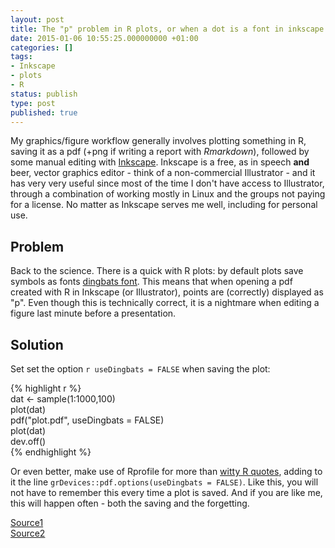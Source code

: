 ```yaml
---
layout: post
title: The "p" problem in R plots, or when a dot is a font in inkscape
date: 2015-01-06 10:55:25.000000000 +01:00
categories: []
tags:
- Inkscape
- plots
- R
status: publish
type: post
published: true
---
```


My graphics/figure workflow generally involves plotting something in R, saving it as a pdf (+png if writing a report with _Rmarkdown_), followed by some manual editing with [Inkscape][0]. Inkscape is a free, as in speech **and** beer, vector graphics editor - think of a non-commercial Illustrator - and it has very very useful since most of the time I don't have access to Illustrator, through a combination of working mostly in Linux and the groups not paying for a license. No matter as Inkscape serves me well, including for personal use.

## Problem

Back to the science. There is a quick with R plots: by default plots save symbols as fonts [dingbats font][1]. This means that when opening a pdf created with R in Inkscape (or Illustrator), points are (correctly) displayed as "p". Even though this is technically correct, it is a nightmare when editing a figure last minute before a presentation.

## Solution

Set set the option `r useDingbats = FALSE` when saving the plot:

{% highlight r %}  
dat <- sample(1:1000,100)  
plot(dat)  
pdf("plot.pdf", useDingbats = FALSE)  
plot(dat)  
dev.off()  
{% endhighlight %}

Or even better, make use of Rprofile for more than [witty R quotes][2], adding to it the line `grDevices::pdf.options(useDingbats = FALSE)`. Like this, you will not have to remember this every time a plot is saved. And if you are like me, this will happen often - both the saving and the forgetting.

[Source1][3]  
[Source2][4]

[0]: https://inkscape.org/
[1]: http://en.wikipedia.org/wiki/Dingbat
[2]: http://movingtothedarkside.wordpress.com/2015/01/05/nerd-up-your-r/
[3]: http://www.inkscapeforum.com/viewtopic.php?f=5&t=7581
[4]: https://support.rstudio.com/hc/communities/public/questions/200664843-Problem-reading-exported-PDFs-in-other-programs
